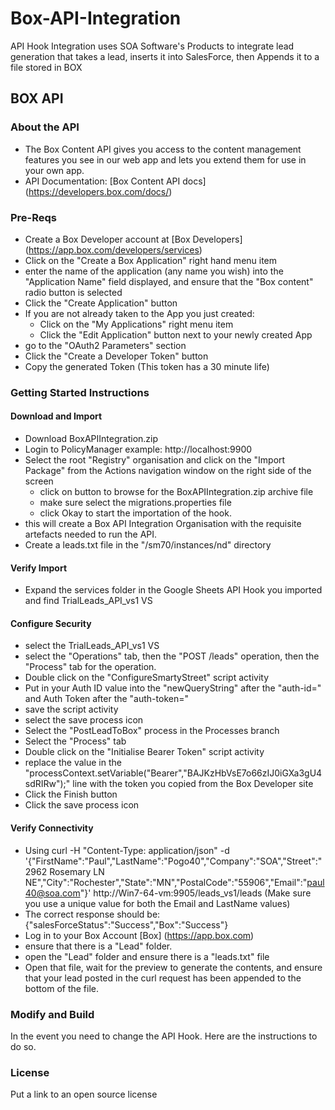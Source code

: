 # Box-API-Integration
API Hook Integration uses SOA Software's Products to integrate lead generation that takes a lead, inserts it into SalesForce, then Appends it to a file stored in BOX
## BOX API 
### About the API
- The Box Content API gives you access to the content management features you see in our web app and lets you extend them for use in your own app.
- API Documentation: [Box Content API docs] (https://developers.box.com/docs/)

### Pre-Reqs
- Create a Box Developer account at [Box Developers] (https://app.box.com/developers/services)
- Click on the "Create a Box Application" right hand menu item
- enter the name of the application (any name you wish) into the "Application Name" field displayed, and ensure that the "Box content" radio button is selected
- Click the "Create Application" button
- If you are not already taken to the App you just created:
    - Click on the "My Applications" right menu item
    - Click the "Edit Application" button next to your newly created App
- go to the "OAuth2 Parameters" section
- Click the "Create a Developer Token" button
- Copy the generated Token (This token has a 30 minute life)

### Getting Started Instructions
#### Download and Import
- Download BoxAPIIntegration.zip
- Login to PolicyManager  example: http://localhost:9900
- Select the root "Registry" organisation and click on the "Import Package" from the Actions navigation window on the right side of the screen
  - click on button to browse for the BoxAPIIntegration.zip archive file 
  - make sure select the migrations.properties file 
  - click Okay to start the importation of the hook.
- this will create a Box API Integration Organisation with the requisite artefacts needed to run the API.
- Create a leads.txt file in the "/sm70/instances/nd" directory

#### Verify Import
- Expand the services folder in the Google Sheets API Hook you imported and find TrialLeads_API_vs1 VS

#### Configure Security
- select the TrialLeads_API_vs1 VS
- select the "Operations" tab, then the "POST /leads" operation, then the "Process" tab for the operation.
- Double click on the "ConfigureSmartyStreet" script activity 
- Put in your Auth ID value into the "newQueryString" after the "auth-id=" and Auth Token after the "auth-token="
- save the script activity
- select the save process icon
- Select the "PostLeadToBox" process in the Processes branch
- Select the "Process" tab
- Double click on the "Initialise Bearer Token" script activity
- replace the value in the "processContext.setVariable("Bearer","BAJKzHbVsE7o66zIJ0iGXa3gU4sdRIRw");" line with the token you copied from the Box Developer site
- Click the Finish button
- Click the save process icon


#### Verify Connectivity
- Using 
    curl -H "Content-Type: application/json" -d '{"FirstName":"Paul","LastName":"Pogo40","Company":"SOA","Street":"2962 Rosemary LN NE","City":"Rochester","State":"MN","PostalCode":"55906","Email":"paul40@soa.com"}' http://Win7-64-vm:9905/leads_vs1/leads (Make sure you use a unique value for both the Email and LastName values)
- The correct response should be:
    {"salesForceStatus":"Success","Box":"Success"}
- Log in to your Box Account [Box] (https://app.box.com)
- ensure that there is a "Lead" folder.
- open the "Lead" folder and ensure there is a "leads.txt" file
- Open that file, wait for the preview to generate the contents, and ensure that your lead posted in the curl request has been appended to the bottom of the file.

### Modify and Build
In the event you need to change the API Hook.   Here are the instructions to do so. 

### License
Put a link to an open source license
